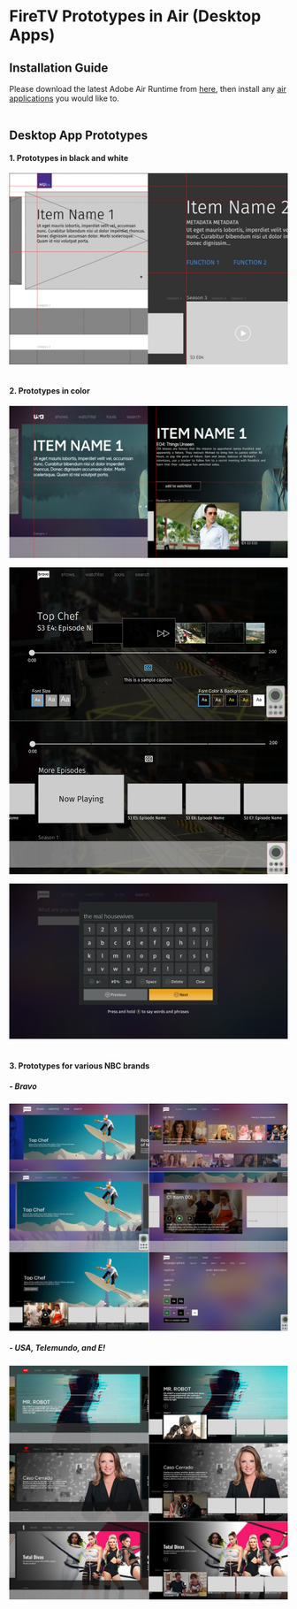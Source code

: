 # FireTV Prototypes in Air (Desktop Apps)

## Installation Guide

Please download the latest Adobe Air Runtime from [<ins>here</ins>](https://airsdk.harman.com/runtime), then install any [<ins>air applications</ins>](/build/) you would like to.
<br/><br/>

## Desktop App Prototypes

#### 1. Prototypes in black and white

![Alt text](/screenShots/blackWhite.jpg?raw=true 'Fire TV Black and White')
<br/><br/>

#### 2. Prototypes in color

![Alt text](/screenShots/color.jpg?raw=true 'Fire TV Color')
<br/>

![Alt text](/screenShots/videoPlayer.jpg?raw=true 'Video Players')
<br/>

![Alt text](/screenShots/search.jpg?raw=true 'Search')
<br/><br/>

#### 3. Prototypes for various NBC brands

##### - Bravo

![Alt text](/screenShots/bravo.jpg?raw=true 'Bravo')
<br/>

##### - USA, Telemundo, and E!

![Alt text](/screenShots/variations.jpg?raw=true 'NBC Universal')
